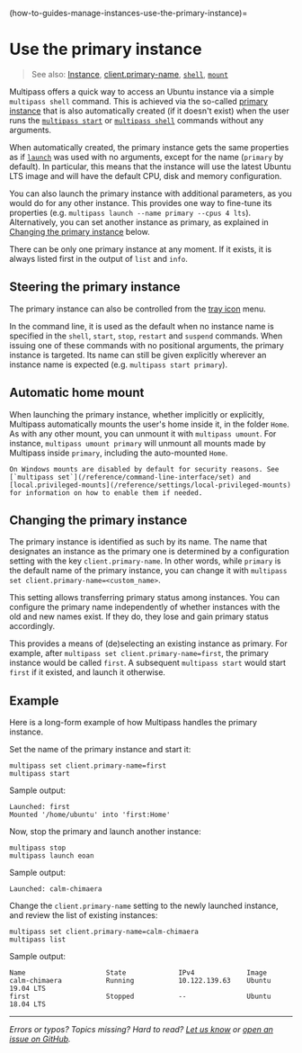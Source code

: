 (how-to-guides-manage-instances-use-the-primary-instance)=
# Use the primary instance

> See also: [Instance](/explanation/instance), [client.primary-name](/reference/settings/client-primary-name), [`shell`](/reference/command-line-interface/shell), [`mount`](/reference/command-line-interface/mount)

Multipass offers a quick way to access an Ubuntu instance via a simple `multipass shell` command. This is achieved via the so-called [primary instance](/t/28469#primary-instance) that is also automatically created (if it doesn't exist) when the user runs the [`multipass start`](/reference/command-line-interface/start) or [`multipass shell`](/reference/command-line-interface/shell) commands without any arguments.

When automatically created, the primary instance gets the same properties as if [`launch`](/reference/command-line-interface/launch) was used with no arguments, except for the name (`primary` by default). In particular, this means that the instance will use the latest Ubuntu LTS image and will have the default CPU, disk and memory configuration.

You can also launch the primary instance with additional parameters, as you would do for any other instance. This provides one way to fine-tune its properties (e.g. `multipass launch --name primary --cpus 4 lts`). Alternatively, you can set another instance as primary, as explained in [Changing the primary instance](#changing-the-primary-instance) below.

There can be only one primary instance at any moment. If it exists, it is always listed first in the output of `list` and `info`.

## Steering the primary instance

The primary instance can also be controlled from the [tray icon](/t/28484#tray-icon) menu. 

In the command line, it is used as the default when no instance name is specified in the `shell`, `start`, `stop`, `restart` and `suspend` commands. When issuing one of these commands with no positional arguments, the primary instance is targeted. Its name can still be given explicitly wherever an instance name is expected (e.g. `multipass start primary`).

## Automatic home mount

When launching the primary instance, whether implicitly or explicitly, Multipass automatically mounts the user's home inside it, in the folder `Home`. As with any other mount, you can unmount it with `multipass umount`. For instance, `multipass umount primary` will unmount all mounts made by Multipass inside `primary`, including the auto-mounted `Home`.

```{note} 
On Windows mounts are disabled by default for security reasons. See [`multipass set`](/reference/command-line-interface/set) and [local.privileged-mounts](/reference/settings/local-privileged-mounts) for information on how to enable them if needed.
```

## Changing the primary instance

The primary instance is identified as such by its name. The name that designates an instance as the primary one is determined by a configuration setting with the key `client.primary-name`. In other words, while `primary` is the default name of the primary instance, you can change it with `multipass set client.primary-name=<custom_name>`. 

This setting allows transferring primary status among instances. You can configure the primary name independently of whether instances with the old and new names exist. If they do, they lose and gain primary status accordingly. 

This provides a means of (de)selecting an existing instance as primary. For example, after `multipass set client.primary-name=first`, the primary instance would be called `first`. A subsequent `multipass start` would start `first` if it existed, and launch it otherwise.

## Example

Here is a long-form example of how Multipass handles the primary instance. 

Set the name of the primary instance and start it:

```plain
multipass set client.primary-name=first
multipass start
```

Sample output:

```plain
Launched: first
Mounted '/home/ubuntu' into 'first:Home'
```

Now, stop the primary and launch another instance:

```plain
multipass stop
multipass launch eoan
```

Sample output:

```plain
Launched: calm-chimaera
```

Change the `client.primary-name` setting to the newly launched instance, and review the list of existing instances:

```plain
multipass set client.primary-name=calm-chimaera
multipass list
```

Sample output:

```plain
Name                    State             IPv4             Image
calm-chimaera           Running           10.122.139.63    Ubuntu 19.04 LTS
first                   Stopped           --               Ubuntu 18.04 LTS
```

---

*Errors or typos? Topics missing? Hard to read? <a href="https://docs.google.com/forms/d/e/1FAIpQLSd0XZDU9sbOCiljceh3rO_rkp6vazy2ZsIWgx4gsvl_Sec4Ig/viewform?usp=pp_url&entry.317501128=https://multipass.run/docs/primary-instance" target="_blank">Let us know</a> or <a href="https://github.com/canonical/multipass/issues/new/choose" target="_blank">open an issue on GitHub</a>.*

